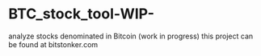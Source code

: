 # BTC_stock_tool-WIP-
analyze stocks denominated in Bitcoin (work in progress)
this project can be found at bitstonker.com
